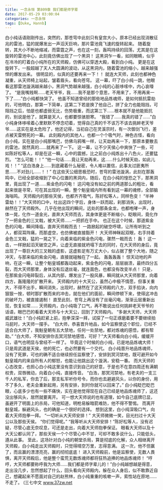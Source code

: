 ```yaml
---
title: 一念永恒 第809章 我们都是师字辈
date: 2017-05-29 03:00:04
categories: 一念永恒
tags: [Duke, Hannb]
---
```


白小纯话语刚刚传出，突然的，那苍穹中此刻只有皇宫大小，原本已经出现消散征兆的雷池，猛的就爆发出一声滔天巨响，那片雷池竟飞速的旋转起来。
随着旋转，其大小不断地缩减，而雷霆之声，也在这一刻，轰鸣持续的回荡，尤其是在这旋转的雷池中心，此刻竟仿佛出现了一个黑洞！
这黑洞乍一看，如同眼睛，似乎在冷冷的盯着白小纯所在的天师殿，仿佛可以穿透大殿，看到白小纯。
更是在这旋转下，一股超越了天人大圆满的波动，从这黑洞内，随着雷池的缩小，越来越强悍的爆发出来。
很明显的，似真的还要再来一下！！
就连大天师，此刻也都神色凝重，从天师椅上站起，皱着眉头，看向苍穹。
这一幕，吓了白小纯一跳，他眼看这那雷池漩涡越来越小，黑洞气势越来越强，白小纯的心脏哆嗦中，内心哀嚎了。
“是我嘴贱啊……老天爷爷，我……我不是那个意思，不用来了，不用再来一下了……”白小纯都快哭了。
他虽不知道曾经的那些地品炼魂师，是如何抵抗雷劫的，可他明白，那第一下简单，这第二下若是换了他自己，拼了全力也能阻挡，可阻挡之后，怕是也都虚弱无比，伤势极重，而这第三下……根本就不是他能抵抗的，别说是他了，就算是天人，也都要惊骇胆寒。
“我错了……我真的错了……”白小纯身体哆嗦着心里默默不停念叨着，觉得自己真的千不该万不该去挑衅老天爷爷……这实在是太危险了，他还记得，当初自己在灵溪宗时，有一次御剑飞行，差点被天雷劈死的一幕。
此刻殿内的其他人，也都一个个吸气时，神色古怪，看向白小纯，实在是白小纯那嘴巴，仿佛乌鸦嘴一样，让天劫再来一下，那原本要散去的雷池，居然真的……就再来了一下。
这一幕，让不少天侯心中爽快了一些，可如陈好松等人，却是在这一瞬，心中的震撼，比之前白小纯炼出十八色火，还要猛烈。
“怎么可能！！”
“他一句话……竟让天劫再来，这……什么时候天劫，如此儿戏！！”
“这白浩身上……到底藏着什么秘密，令人难以置信，此事太过匪夷所思……不对劲儿……！！”
在这些天公细思极恐时，苍穹的雷池漩涡，此刻在那轰鸣中，已经全部收缩到了中心位置的黑洞内，随后，在白小纯的惶恐之下，那黑洞里，竟出现了一道……紫金色的闪电！
这闪电没有如之前的两道那么的粗壮，看起来很是寻常，可在其出现的一瞬，整个魁皇城内所有看到这一幕的魂修，全部脑海嗡鸣。
天师殿内的那些天侯，也都齐齐吸气，陈好松等人，同样色变！
“半神雷劫！！”大天师的口中，吐出这四个字后，身体一跃而起，刹那消失，出现时，赫然在了天师殿外。
几乎在他出现的瞬间，远处的那条金龙，也都咆哮一声，身体一晃，化作一道金光，直奔大天师而去，其身体更是不断缩小，眨眼间，竟化作了一把金色的三叉戟，被大天师……一把抓在手中。
也正在这个时候，那道紫金色的闪电，瞬间降临，直奔天师殿而去！
一路掀起的破空呼啸，让所有听到之人，都双耳阵痛，而那虚空，也仿佛被直接豁开！
大天师神眯起双眼，右手持着金色三叉戟，猛的一晃之下，向着来临的紫金色闪电，骤然一戟而去！
轰！
这一击，一样掀起滔天破空之声，让虚无直接就坍塌下去的同时，在大天师的身后，竟出现了一尊巨大的三叉戟的虚影，这虚影足有万丈大小，似占据了整个大地，随之冲天，与那来临的紫金闪电，直接就碰触在了一起。
轰轰轰轰！
惊天动地的声响，在这一瞬，让整个魁皇城都轰动起来，紫金色的闪电，层层崩溃，最终四分五裂，而大天师那里，身体没有后退丝毫，就连面色，也都没有改变半点！
只是，在那紫金闪电碎裂后，从其内部，爆发出了一股风暴，瞬间就从大天师那里，向着四方，轰隆隆的扩散开来。
天师殿内的十大天公，虽然心中极不情愿，但事关重大，不得不出手，瞬间消失，出现时，赫然在了这天师殿的八方，双手掐诀，向内狠狠一按，顿时那扩散而来的冲击，就在他们的面前，瞬间停顿下来，使得这冲击的破坏力，被直接遏制！
直至此刻，苍穹上再没有了丝毫闪电，渐渐云层重新出现，恢复如常……
天师殿内，白小纯吸了口气，再不敢说出任何挑衅老天爷爷的话语，眼巴巴的看着大天师与十大天公，回到了天师殿内。
“多谢大天师，大天师威武雄壮！”白小纯赶紧上前，抱拳深深一拜，试探了一句正琢磨着要不要继续拍马屁时，大天师一摆手。
“白大师，恭喜晋升地品，如今监察使这个职位，已经不适合白大师了，我魁皇朝有五大禁地，任何一处禁地，都对炼魂的感悟，都有帮助。”
“白大师，不知安排你去冥河禁地感悟，可好？”大天师看向白小纯，缓缓开口，语气也明显与曾经不一样了。
毕竟这个时候的白小纯，已是地品炼魂大师！
只是周武道是天侯，他的死亡，也必然要有一个交代。
白小纯晋升地品炼魂师，没有了死罪，可也的确不适合继续担任监察使了，安排到冥河禁地，既可避开如今魁皇城内的来自所有人的郁怒，也能让他跳出这个漩涡，安稳一番。
而大天师的心态改变，也担心白小纯这里没有意识到自己的好意，于是也不在意四周还有满朝权贵，双唇微动，向着白小纯，直接传音。
“白浩，那冥河禁地，有老夫的一支三千人的私军，你去了后，那支私军听你号令，而你也去避避风头，以你的身份，用不了多久，老夫会重新起用，另有安排，到时你就可以回来了。”
白小纯眨巴眨巴眼，心底多少也有一些不痛快，实在是他觉得现在自己已经是地品炼魂师了，这还没出够风头，居然就要离开。
可一想大天师说的也有道理，如今自己底牌已显，虽避开了明面上的杀局，可他知道，明枪易躲暗箭难防，他不得不警惕。
而离开魁皇城，躲避风头，也的确是一个很好的选择。
想到这里，白小纯深吸口气，向着大天师抱拳一拜。
“一切听从大天师安排！”
大天师微微一笑，目光扫过十大天公以及那些天侯。
“你们觉得呢。”
“我等听从大天师安排！”陈好松等人，没有迟疑，尽管心底无奈叹息，可还是走出，向着大天师抱拳保证。
眼看大天师以及十大天公都认同了，那些天侯一个个尽管心中不甘，可却不敢多说什么，只能低头，遵从此事。
至此，这场针对白小纯的朝堂杀局，算是彻底的化解，众人相继离开天师殿，白小纯走出天师殿时，只觉得晴空万里，志得意满。
这一次，他不但赢了，而且赢的漂漂亮亮，赢的彻彻底底！
进入天师殿前，他是监察使，无数人畏惧，离开天师殿后，他是整个蛮荒无数炼魂师都将狂热追捧的地品炼魂师！
“哼哼，大天师都要称呼我为大师……我们都是师字辈儿的！”白小纯越想越是得意，走出没几步，忽然想起了什么，回头看向天师殿内，躲在众人身后，似不敢靠近自己，想藏起来不愿面对自己的赵熊林，白小纯重重的咳嗽一声，索性站在原地……不走了。
(三七中文 www.37zw.net